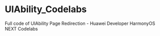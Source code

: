 # UIAbility_Codelabs
Full code of UIAbility Page Redirection - Huawei Developer HarmonyOS NEXT Codelabs
